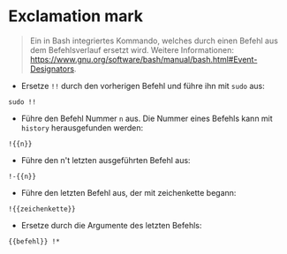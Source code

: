 # Exclamation mark

> Ein in Bash integriertes Kommando, welches durch einen Befehl aus dem Befehlsverlauf ersetzt wird.
> Weitere Informationen: <https://www.gnu.org/software/bash/manual/bash.html#Event-Designators>.

- Ersetze `!!` durch den vorherigen Befehl und führe ihn mit `sudo` aus:

`sudo !!`

- Führe den Befehl Nummer `n` aus. Die Nummer eines Befehls kann mit `history` herausgefunden werden:

`!{{n}}`

- Führe den n't letzten ausgeführten Befehl aus:

`!-{{n}}`

- Führe den letzten Befehl aus, der mit zeichenkette begann:

`!{{zeichenkette}}`

- Ersetze durch die Argumente des letzten Befehls:

`{{befehl}} !*`
